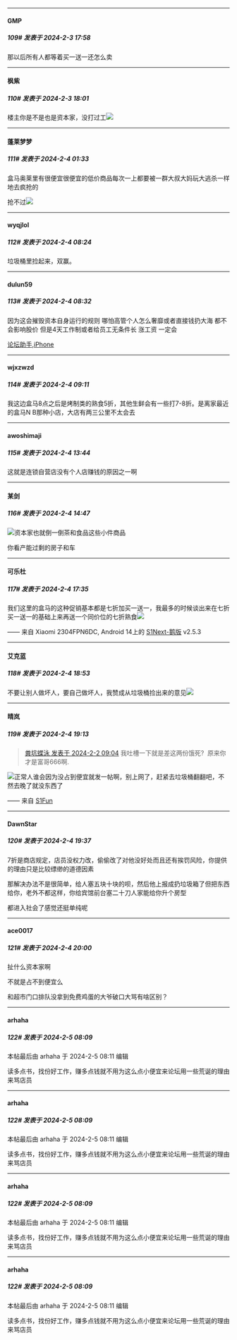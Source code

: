 
*****

####  GMP  
##### 109#       发表于 2024-2-3 17:58

那以后所有人都等着买一送一还怎么卖

*****

####  枫紫  
##### 110#       发表于 2024-2-3 18:01

楼主你是不是也是资本家，没打过工<img src="https://static.saraba1st.com/image/smiley/face2017/020.png" referrerpolicy="no-referrer">


*****

####  蓬莱梦梦  
##### 111#       发表于 2024-2-4 01:33

盒马奥莱里有很便宜很便宜的低价商品每次一上都要被一群大叔大妈玩大逃杀一样地去疯抢的

抢不过<img src="https://static.saraba1st.com/image/smiley/face2017/152.png" referrerpolicy="no-referrer">


*****

####  wyqjlol  
##### 112#       发表于 2024-2-4 08:24

垃圾桶里捡起来，双赢。

*****

####  dulun59  
##### 113#       发表于 2024-2-4 08:32

因为这会摧毁资本自身运行的规则 哪怕高管个人怎么奢靡或者直接钱扔大海 都不会影响股价 但是4天工作制或者给员工无条件长
涨工资 一定会

[论坛助手,iPhone](https://bbs.saraba1st.com/2b/forum.php?mod=viewthread&amp;tid=2029836)


*****

####  wjxzwzd  
##### 114#       发表于 2024-2-4 09:11

我这边盒马8点之后是烤制类的熟食5折，其他生鲜会有一些打7-8折。是离家最近的盒马N B那种小店，大店有两三公里不太会去


*****

####  awoshimaji  
##### 115#       发表于 2024-2-4 13:44

这就是连锁自营店没有个人店赚钱的原因之一啊


*****

####  某剑  
##### 116#       发表于 2024-2-4 14:47

<img src="https://static.saraba1st.com/image/smiley/face2017/034.png" referrerpolicy="no-referrer">资本家也就倒一倒茶和食品这些小件商品

你看产能过剩的房子和车


*****

####  可乐杜  
##### 117#       发表于 2024-2-4 17:35

我们这里的盒马的这种促销基本都是七折加买一送一，我最多的时候谈出来在七折买一送一的基础上来再送一个同价位的七折熟食<img src="https://static.saraba1st.com/image/smiley/face2017/068.png" referrerpolicy="no-referrer">

—— 来自 Xiaomi 2304FPN6DC, Android 14上的 [S1Next-鹅版](https://github.com/ykrank/S1-Next/releases) v2.5.3


*****

####  艾克蓝  
##### 118#       发表于 2024-2-4 18:53

不要让别人做坏人，要自己做坏人，我赞成从垃圾桶捡出来的意见<img src="https://static.saraba1st.com/image/smiley/face2017/067.png" referrerpolicy="no-referrer">


*****

####  晴岚  
##### 119#       发表于 2024-2-4 19:13

<blockquote><a href="httphttps://bbs.saraba1st.com/2b/forum.php?mod=redirect&amp;goto=findpost&amp;pid=63860962&amp;ptid=2170348" target="_blank">粪坑蝶泳 发表于 2024-2-2 09:04</a>
我吐槽一下就是差这两份饿死?  原来你才是富哥666啊.</blockquote>
<img src="https://static.saraba1st.com/image/smiley/face2017/037.png" referrerpolicy="no-referrer">正常人谁会因为没占到便宜就发一帖啊，别上网了，赶紧去垃圾桶翻翻吧，不然去晚了就没东西了

—— 来自 [S1Fun](https://s1fun.koalcat.com)


*****

####  DawnStar  
##### 120#       发表于 2024-2-4 19:37

7折是商店规定，店员没权力改，偷偷改了对他没好处而且还有挨罚风险，你提供的理由只是比较缥缈的道德因素

那解决办法不是很简单，给人塞五块十块的呗，然后他上报成扔垃圾箱了但把东西给你，老外不都这样，你给宾馆前台塞二十刀人家能给你升个房型

都进入社会了感觉还挺单纯呢


*****

####  ace0017  
##### 121#       发表于 2024-2-4 20:00

扯什么资本家啊

不就是占不到便宜么

和超市门口排队没拿到免费鸡蛋的大爷破口大骂有啥区别？


*****

####  arhaha  
##### 122#       发表于 2024-2-5 08:09

 本帖最后由 arhaha 于 2024-2-5 08:11 编辑 

读多点书，找份好工作，赚多点钱就不用为这么点小便宜来论坛用一些荒诞的理由来骂店员


*****

####  arhaha  
##### 122#       发表于 2024-2-5 08:09

 本帖最后由 arhaha 于 2024-2-5 08:11 编辑 

读多点书，找份好工作，赚多点钱就不用为这么点小便宜来论坛用一些荒诞的理由来骂店员


*****

####  arhaha  
##### 122#       发表于 2024-2-5 08:09

 本帖最后由 arhaha 于 2024-2-5 08:11 编辑 

读多点书，找份好工作，赚多点钱就不用为这么点小便宜来论坛用一些荒诞的理由来骂店员


*****

####  arhaha  
##### 122#       发表于 2024-2-5 08:09

 本帖最后由 arhaha 于 2024-2-5 08:11 编辑 

读多点书，找份好工作，赚多点钱就不用为这么点小便宜来论坛用一些荒诞的理由来骂店员

